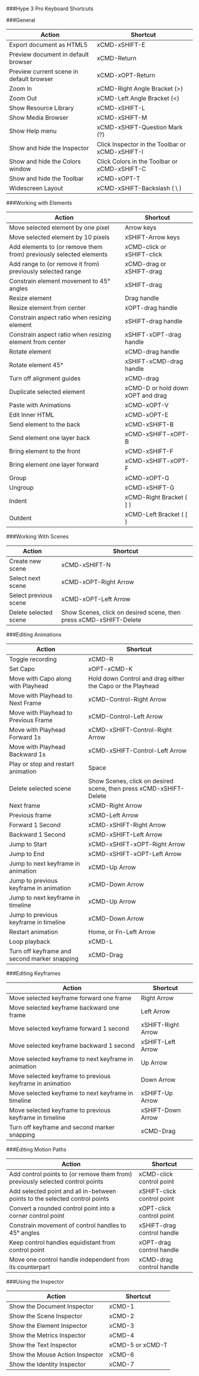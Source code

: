 ###Hype 3 Pro Keyboard Shortcuts

###General

Action | Shortcut
-- | --
Export document as HTML5 | xCMD-xSHIFT-E
Preview document in default browser | xCMD-Return
Preview current scene in default browser | xCMD-xOPT-Return
Zoom In | xCMD-Right Angle Bracket (>)
Zoom Out | xCMD-Left Angle Bracket (<)
Show Resource Library | xCMD-xSHIFT-L
Show Media Browser | xCMD-xSHIFT-M
Show Help menu | xCMD-xSHIFT-Question Mark (?)
Show and hide the Inspector | Click Inspector in the Toolbar or xCMD-xSHIFT-I
Show and hide the Colors window | Click Colors in the Toolbar or xCMD-xSHIFT-C
Show and hide the Toolbar | xCMD-xOPT-T
Widescreen Layout | xCMD-xSHIFT-Backslash ( \ )

###Working with Elements

Action | Shortcut
-- | --
Move selected element by one pixel | Arrow keys
Move selected element by 10 pixels | xSHIFT-Arrow keys
Add elements to (or remove them from) previously selected elements | xCMD-click or xSHIFT-click
Add range to (or remove it from) previously selected range | xCMD-drag or xSHIFT-drag
Constrain element movement to 45&deg; angles | xSHIFT-drag
Resize element | Drag handle
Resize element from center | xOPT-drag handle
Constrain aspect ratio when resizing element | xSHIFT-drag handle
Constrain aspect ratio when resizing element from center | xSHIFT-xOPT-drag handle
Rotate element | xCMD-drag handle
Rotate element 45&deg; | xSHIFT-xCMD-drag handle
Turn off alignment guides | xCMD-drag
Duplicate selected element | xCMD-D or hold down xOPT and drag
Paste with Animations | xCMD-xOPT-V
Edit Inner HTML | xCMD-xOPT-E
Send element to the back | xCMD-xSHIFT-B
Send element one layer back | xCMD-xSHIFT-xOPT-B
Bring element to the front | xCMD-xSHIFT-F
Bring element one layer forward | xCMD-xSHIFT-xOPT-F
Group | xCMD-xOPT-G
Ungroup | xCMD-xSHIFT-G
Indent | xCMD-Right Bracket ( ] )
Outdent | xCMD-Left Bracket ( [ )

###Working With Scenes

Action | Shortcut
-- | --
Create new scene | xCMD-xSHIFT-N
Select next scene | xCMD-xOPT-Right Arrow
Select previous scene | xCMD-xOPT-Left Arrow
Delete selected scene | Show Scenes, click on desired scene, then press xCMD-xSHIFT-Delete

###Editing Animations

Action | Shortcut
-- | --
Toggle recording | xCMD-R
Set Capo | xOPT-xCMD-K
Move with Capo along with Playhead | Hold down Control and drag either the Capo or the Playhead
Move with Playhead to Next Frame | xCMD-Control-Right Arrow
Move with Playhead to Previous Frame | xCMD-Control-Left Arrow
Move with Playhead Forward 1s | xCMD-xSHIFT-Control-Right Arrow
Move with Playhead Backward 1s | xCMD-xSHIFT-Control-Left Arrow
Play or stop and restart animation | Space
Delete selected scene | Show Scenes, click on desired scene, then press xCMD-xSHIFT-Delete
Next frame | xCMD-Right Arrow
Previous frame | xCMD-Left Arrow
Forward 1 Second | xCMD-xSHIFT-Right Arrow
Backward 1 Second | xCMD-xSHIFT-Left Arrow
Jump to Start | xCMD-xSHIFT-xOPT-Right Arrow
Jump to End | xCMD-xSHIFT-xOPT-Left Arrow
Jump to next keyframe in animation | xCMD-Up Arrow
Jump to previous keyframe in animation | xCMD-Down Arrow
Jump to next keyframe in timeline | xCMD-Up Arrow
Jump to previous keyframe in timeline | xCMD-Down Arrow
Restart animation | Home, or Fn-Left Arrow
Loop playback | xCMD-L
Turn off keyframe and second marker snapping | xCMD-Drag

###Editing Keyframes

Action | Shortcut
-- | --
Move selected keyframe forward one frame | Right Arrow
Move selected keyframe backward one frame | Left Arrow
Move selected keyframe forward 1 second | xSHIFT-Right Arrow
Move selected keyframe backward 1 second | xSHIFT-Left Arrow
Move selected keyframe to next keyframe in animation | Up Arrow
Move selected keyframe to previous keyframe in animation | Down Arrow
Move selected keyframe to next keyframe in timeline | xSHIFT-Up Arrow
Move selected keyframe to previous keyframe in timeline | xSHIFT-Down Arrow
Turn off keyframe and second marker snapping | xCMD-Drag

###Editing Motion Paths

Action | Shortcut
-- | --
Add control points to (or remove them from) previously selected control points | xCMD-click control point
Add selected point and all in-between points to the selected control points | xSHIFT-click control point
Convert a rounded control point into a corner control point | xOPT-click control point
Constrain movement of control handles to 45&deg; angles | xSHIFT-drag control handle
Keep control handles equidistant from control point | xOPT-drag control handle
Move one control handle independent from its counterpart | xCMD-drag control handle

###Using the Inspector

Action | Shortcut
-- | --
Show the Document Inspector | xCMD-1
Show the Scene Inspector | xCMD-2
Show the Element Inspector | xCMD-3
Show the Metrics Inspector | xCMD-4
Show the Text Inspector | xCMD-5 or xCMD-T
Show the Mouse Action Inspector | xCMD-6
Show the Identity Inspector | xCMD-7
